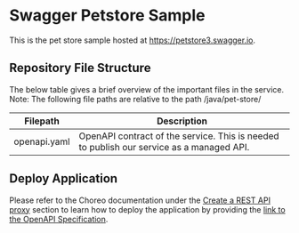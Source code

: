 # Swagger Petstore Sample

This is the pet store sample hosted at https://petstore3.swagger.io.

## Repository File Structure

The below table gives a brief overview of the important files in the service.\
Note: The following file paths are relative to the path /java/pet-store/

| Filepath               | Description                                                                                                                                                  |
| ---------------------- | ------------------------------------------------------------------------------------------------------------------------------------------------------------ |
| openapi.yaml           | OpenAPI contract of the service. This is needed to publish our service as a managed API. |

## Deploy Application

Please refer to the Choreo documentation under the [Create a REST API proxy](https://wso2.com/choreo/docs/develop-components/develop-a-rest-api-proxy/#step-1-create-a-rest-api-proxy) section to learn how to deploy the application by providing the [link to the OpenAPI Specification](https://raw.githubusercontent.com/wso2/choreo-samples/main/proxy/openapi.yaml).
